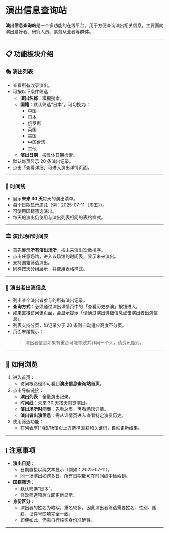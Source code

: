# 演出信息查询站

**演出信息查询站**是一个多功能的在线平台，用于方便查询演出相关信息，主要面向演出爱好者、研究人员、票务从业者等群体。

---

## 📋 功能板块介绍

### 🎭 演出列表

- 查看所有收录演出。
- 可按以下条件筛选：
  - **演出名称**：模糊搜索。
  - **国籍**：默认筛选“日本”，可切换为：
    - 中国
    - 日本
    - 俄罗斯
    - 英国
    - 美国
    - 中国台湾
    - 其他
  - **演出日期**：按具体日期检索。
- 默认每页显示 20 条演出记录。
- 点击「查看详细」可进入演出详情页面。

---

### 📅 时间线

- 展示**未来 30 天**每天的演出清单。
- 每个日期显示周几（例：2025-07-11（周五））。
- 可使用国籍筛选演出。
- 每天的演出仍使用与演出列表相同的表格样式。

---

### 🏛️ 演出场所时间表

- 首先展示**所有演出场所**，按未来演出次数排序。
- 点击任意场馆，进入该场馆的时间表，显示未来演出。
- 支持国籍筛选演出。
- 同样按天分组展示，并使用表格样式。

---

### 👤 演出者出演信息

- 列出某个演出者参与的所有演出记录。
- **查询方式**：必须通过演出详情页中的「查看历史参演」按钮进入。
- 如果直接访问该页面，会显示提示「请通过演出详细信息点击演出者出演信息」。
- 列表支持分页，如记录少于 20 条则自动适应高度不分页。
- 页面末尾提示：
  > 演出者信息如果有重合可能导致并非同一个人，请资讯甄别。

---

## 📂 如何浏览

1. 进入首页：
   - 访问根路径即可看到**演出信息查询站首页**。
2. 点击导航链接：
   - **演出列表**：全量演出记录。
   - **时间线**：未来 30 天按天浏览演出。
   - **演出场所时间表**：先看总表，再看场馆详情。
   - **演出者出演信息**：需从详情页进入查看特定演员历史。
3. 使用筛选功能：
   - 在列表/时间线/场馆页上方选择国籍和关键词，自动更新结果。

---

## ℹ️ 注意事项

- **演出日期**：
  - 日期直接以纯文本显示（例如：2025-07-11）。
  - 同一场演出如跨多日，所有日期都可在时间线中检索到。
- **国籍筛选**：
  - 默认筛选“日本”。
  - 修改筛选项后立即更新显示。
- **身份区分**：
  - 演出者的姓名为略写，重名较多，因此演出者筛选需要姓名、性别、国籍、证件号四项完全一致。
  - 即便如此，仍需自行核实身份准确性。

---